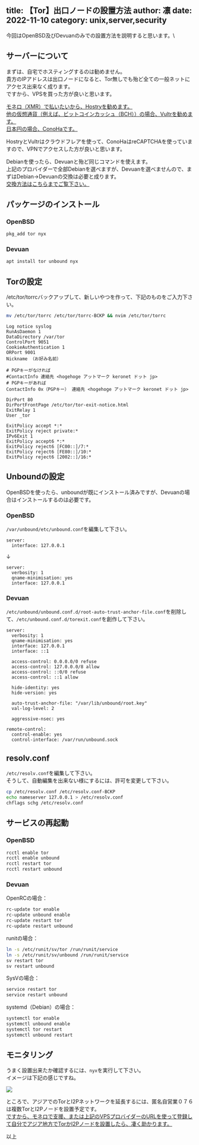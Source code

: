 title: 【Tor】出口ノードの設置方法
author: 凛
date: 2022-11-10
category: unix,server,security
----
今回はOpenBSD及びDevuanのみでの設置方法を説明すると思います。\

## サーバーについて

まずは、自宅でホスティングするのは勧めません。\
貴方のIPアドレスは出口ノードになると、Tor無しでも殆ど全ての一般ネットにアクセス出来なく成ります。\
ですから、VPSを買った方が良いと思います。

[モネロ（XMR）で払いたいから、Hostryを勧めます。](https://hostry.com/?ref=H6D3S9A5)\
[他の仮想通貨（例えば、ビットコインカッシュ（BCH））の場合、Vultrを勧めます。](https://www.vultr.com/?ref=9060114)\
[日本円の場合、ConoHaです。](https://www.conoha.jp/referral/?token=Jagdwdh2uUPVnw62cL.e7diizT5YPzYy0yNQ1riFIutuuqB5YzY-70Y)

HostryとVultrはクラウドフレアを使って、ConoHaはreCAPTCHAを使っていますので、VPNでアクセスした方が良いと思います。

Debianを使ったら、Devuanと殆ど同じコマンドを使えます。\
上記のプロバイダーで全部Debianを選べますが、Devuanを選べませんので、まずはDebian→Devuanの交換は必要と成ります。\
[交換方法はこちらまでご覧下さい。](/blog/debian-to-devuan-koukan.xhtml)

## パッケージのインストール

### OpenBSD

```sh
pkg_add tor nyx
```

### Devuan

```sh
apt install tor unbound nyx
```

## Torの設定

/etc/tor/torrcバックアップして、新しいやつを作って、下記のものをご入力下さい。

```sh
mv /etc/tor/torrc /etc/tor/torrc-BCKP && nvim /etc/tor/torrc
```

```
Log notice syslog
RunAsDaemon 1
DataDirectory /var/tor
ControlPort 9051
CookieAuthentication 1
ORPort 9001
Nickname （お好み名前）

# PGPキーがなければ
#ContactInfo 連絡先 <hogehoge アットマーク keronet ドット jp>
# PGPキーがあれば
ContactInfo 0x（PGPキー） 連絡先 <hogehoge アットマーク keronet ドット jp>

DirPort 80
DirPortFrontPage /etc/tor/tor-exit-notice.html
ExitRelay 1
User _tor

ExitPolicy accept *:*
ExitPolicy reject private:*
IPv6Exit 1
ExitPolicy accept6 *:*
ExitPolicy reject6 [FC00::]/7:*
ExitPolicy reject6 [FE80::]/10:*
ExitPolicy reject6 [2002::]/16:*
```

## Unboundの設定

OpenBSDを使ったら、unboundが既にインストール済みですが、Devuanの場合はインストールするのは必要です。

### OpenBSD

`/var/unbound/etc/unbound.conf`を編集して下さい。

```
server:
  interface: 127.0.0.1
```

↓

```
server:
  verbosity: 1
  qname-minimisation: yes
  interface: 127.0.0.1
```

### Devuan

`/etc/unbound/unbound.conf.d/root-auto-trust-anchor-file.conf`を削除して、`/etc/unbound.conf.d/torexit.conf`を創作して下さい。

```
server:
  verbosity: 1
  qname-minimisation: yes
  interface: 127.0.0.1
  interface: ::1

  access-control: 0.0.0.0/0 refuse
  access-control: 127.0.0.0/8 allow
  access-control: ::0/0 refuse
  access-control: ::1 allow

  hide-identity: yes
  hide-version: yes

  auto-trust-anchor-file: "/var/lib/unbound/root.key"
  val-log-level: 2

  aggressive-nsec: yes

remote-control:
  control-enable: yes
  control-interface: /var/run/unbound.sock
```

## resolv.conf

`/etc/resolv.conf`を編集して下さい。\
そうして、自動編集を出来ない様にするには、許可を変更して下さい。

```sh
cp /etc/resolv.conf /etc/resolv.conf-BCKP
echo nameserver 127.0.0.1 > /etc/resolv.conf
chflags schg /etc/resolv.conf
```

## サービスの再起動

### OpenBSD

```sh
rcctl enable tor
rcctl enable unbound
rcctl restart tor
rcctl restart unbound
```

### Devuan

OpenRCの場合：

```sh
rc-update tor enable
rc-update unbound enable
rc-update restart tor
rc-update restart unbound
```

runitの場合：

```sh
ln -s /etc/runit/sv/tor /run/runit/service
ln -s /etc/runit/sv/unbound /run/runit/service
sv restart tor
sv restart unbound
```

SysVの場合：

```sh
service restart tor
service restart unbound
```

systemd（Debian）の場合：

```sh
systemctl tor enable
systemctl unbound enable
systemctl tor restart
systemctl unbound restart
```

## モニタリング

うまく設置出来たか確認するには、`nyx`を実行して下さい。\
イメージは下記の感じですね。

![](https://ass.technicalsuwako.moe/Screenshot_20221110_143307.png)

ところで、アジアでのTorとI2Pネットワークを延長するには、匿名自営業０７６は複数TorとI2Pノードを設置予定です。\
[ですから、モネロで支援、または上記のVPSプロバイダーのURLを使って登録して自分でアジア地方でTorかI2Pノードを設置したら、凄く助かります。](/monero.xhtml)

以上
